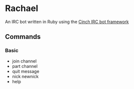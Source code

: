 Rachael
=======

An IRC bot written in Ruby using the [Cinch IRC bot framework](https://github.com/cinchrb/cinch "Cinch at Github")

Commands
--------

### Basic

* join channel
* part channel
* quit message
* nick newnick
* help


